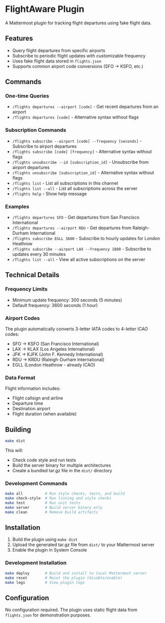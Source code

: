 # FlightAware Plugin

A Mattermost plugin for tracking flight departures using fake flight data.

## Features

- Query flight departures from specific airports
- Subscribe to periodic flight updates with customizable frequency
- Uses fake flight data stored in `flights.json`
- Supports common airport code conversions (SFO -> KSFO, etc.)

## Commands

### One-time Queries
- `/flights departures --airport [code]` - Get recent departures from an airport
- `/flights departures [code]` - Alternative syntax without flags

### Subscription Commands
- `/flights subscribe --airport [code] --frequency [seconds]` - Subscribe to airport departures
- `/flights subscribe [code] [frequency]` - Alternative syntax without flags
- `/flights unsubscribe --id [subscription_id]` - Unsubscribe from airport departures
- `/flights unsubscribe [subscription_id]` - Alternative syntax without flags
- `/flights list` - List all subscriptions in this channel
- `/flights list --all` - List all subscriptions across the server
- `/flights help` - Show help message

### Examples
- `/flights departures SFO` - Get departures from San Francisco International
- `/flights departures --airport RDU` - Get departures from Raleigh-Durham International
- `/flights subscribe EGLL 3600` - Subscribe to hourly updates for London Heathrow
- `/flights subscribe --airport LAX --frequency 1800` - Subscribe to updates every 30 minutes
- `/flights list --all` - View all active subscriptions on the server

## Technical Details

### Frequency Limits
- Minimum update frequency: 300 seconds (5 minutes)
- Default frequency: 3600 seconds (1 hour)

### Airport Codes
The plugin automatically converts 3-letter IATA codes to 4-letter ICAO codes:
- SFO → KSFO (San Francisco International)
- LAX → KLAX (Los Angeles International)  
- JFK → KJFK (John F. Kennedy International)
- RDU → KRDU (Raleigh-Durham International)
- EGLL (London Heathrow - already ICAO)

### Data Format
Flight information includes:
- Flight callsign and airline
- Departure time
- Destination airport
- Flight duration (when available)

## Building

```bash
make dist
```

This will:
- Check code style and run tests
- Build the server binary for multiple architectures
- Create a bundled tar.gz file in the `dist/` directory

### Development Commands

```bash
make all          # Run style checks, tests, and build
make check-style  # Run linting and style checks
make test         # Run unit tests
make server       # Build server binary only
make clean        # Remove build artifacts
```

## Installation

1. Build the plugin using `make dist`
2. Upload the generated tar.gz file from `dist/` to your Mattermost server
3. Enable the plugin in System Console

### Development Installation

```bash
make deploy       # Build and install to local Mattermost server
make reset        # Reset the plugin (disable/enable)
make logs         # View plugin logs
```

## Configuration

No configuration required. The plugin uses static flight data from `flights.json` for demonstration purposes.